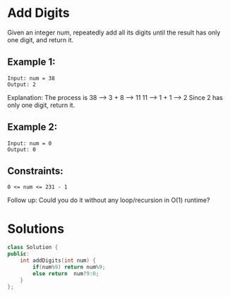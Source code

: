 # Add Digits

Given an integer num, repeatedly add all its digits until the result has only one digit, and return it.

## Example 1:

    Input: num = 38
    Output: 2

Explanation: The process is
38 --> 3 + 8 --> 11
11 --> 1 + 1 --> 2 
Since 2 has only one digit, return it.

## Example 2:

    Input: num = 0
    Output: 0

## Constraints:

    0 <= num <= 231 - 1
 

Follow up: Could you do it without any loop/recursion in O(1) runtime?

# Solutions

```cpp
class Solution {
public:
    int addDigits(int num) {
        if(num%9) return num%9;
        else return  num?9:0;
    }
};
```